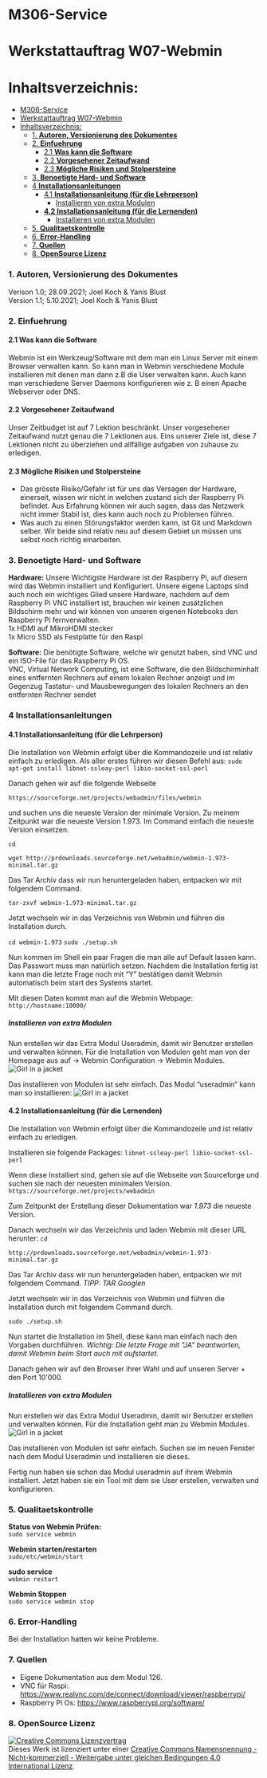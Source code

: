 # M306-Service
# Werkstattauftrag W07-Webmin

# Inhaltsverzeichnis:
- [M306-Service](#m306-service)
- [Werkstattauftrag W07-Webmin](#werkstattauftrag-w07-webmin)
- [Inhaltsverzeichnis:](#inhaltsverzeichnis)
    - [1. **Autoren, Versionierung des Dokumentes**](#1-autoren-versionierung-des-dokumentes)
    - [2. **Einfuehrung**](#2-einfuehrung)
      - [2.1 **Was kann die Software**](#21-was-kann-die-software)
      - [2.2 **Vorgesehener Zeitaufwand**](#22-vorgesehener-zeitaufwand)
      - [2.3 **Mögliche Risiken und Stolpersteine**](#23-mögliche-risiken-und-stolpersteine)
    - [3. **Benoetigte Hard- und Software**](#3-benoetigte-hard--und-software)
    - [4 **Installationsanleitungen**](#4-installationsanleitungen)
      - [4.1 **Installationsanleitung (für die Lehrperson)**](#41-installationsanleitung-für-die-lehrperson)
        - [Installieren von extra Modulen](#installieren-von-extra-modulen)
      - [**4.2 Installationsanleitung (für die Lernenden)**](#42-installationsanleitung-für-die-lernenden)
        - [Installieren von extra Modulen](#installieren-von-extra-modulen-1)
    - [5. **Qualitaetskontrolle**](#5-qualitaetskontrolle)
    - [6. **Error-Handling**](#6-error-handling)
    - [7. **Quellen**](#7-quellen)
    - [8. **OpenSource Lizenz**](#8-opensource-lizenz)

### 1. **Autoren, Versionierung des Dokumentes**
Verison 1.0; 28.09.2021; Joel Koch & Yanis Blust
<br> Version 1.1; 5.10.2021; Joel Koch & Yanis Blust

### 2. **Einfuehrung**
#### 2.1 **Was kann die Software**
Webmin ist ein Werkzeug/Software mit dem man ein Linux Server mit einem Browser verwalten kann. So kann man in Webmin verschiedene Module installieren mit denen man dann z.B die User verwalten kann. Auch kann man verschiedene Server Daemons konfigurieren wie z. B einen Apache Webserver oder DNS.

#### 2.2 **Vorgesehener Zeitaufwand**
Unser Zeitbudget ist auf 7 Lektion beschränkt. Unser vorgesehener Zeitaufwand nutzt genau die 7 Lektionen aus. Eins unserer Ziele ist, diese 7 Lektionen nicht zu überziehen und allfällige aufgaben von zuhause zu erledigen.

#### 2.3 **Mögliche Risiken und Stolpersteine**
- Das grösste Risiko/Gefahr ist für uns das Versagen der Hardware, einerseit, wissen wir nicht in welchen zustand sich der Raspberry Pi befindet. Aus Erfahrung können wir auch sagen, dass das Netzwerk nicht immer Stabil ist, dies kann auch noch zu Problemen führen.
- Was auch zu einen Störungsfaktor werden kann, ist Git und Markdown selber. Wir beide sind relativ neu auf diesem Gebiet un müssen uns selbst noch richtig einarbeiten.


### 3. **Benoetigte Hard- und Software**
**Hardware:**
Unsere Wichtigste Hardware ist der Raspberry Pi, auf diesem wird das Webmin installiert und Konfiguriert. Unsere eigene Laptops sind auch noch ein wichtiges Glied unsere Hardware, nachdem auf dem Raspberry Pi VNC installiert ist, brauchen wir keinen zusätzlichen Bildschirm mehr und wir können von unseren eigenen Notebooks den Raspberry Pi fernverwalten.
<br> 1x HDMI auf MikroHDMI stecker
<br> 1x Micro SSD als Festplatte für den Raspi

**Software:**
Die benötigte Software, welche wir genutzt haben, sind VNC und ein ISO-File für das Raspberry Pi OS. 
    <br>VNC, Virtual Network Computing,  ist eine Software, die den Bildschirminhalt eines entfernten Rechners auf einem lokalen Rechner anzeigt und im Gegenzug Tastatur- und Mausbewegungen des lokalen Rechners an den entfernten Rechner sendet
        

### 4 **Installationsanleitungen**
#### 4.1 **Installationsanleitung (für die Lehrperson)**
Die Installation von Webmin erfolgt über die Kommandozeile und ist relativ einfach zu erledigen. Als aller erstes führen wir diesen Befehl aus:
````sudo apt-get install libnet-ssleay-perl libio-socket-ssl-perl````
 
Danach gehen wir auf die folgende Webseite

````https://sourceforge.net/projects/webadmin/files/webmin````

und suchen uns die neueste Version der minimale Version.
Zu meinem Zeitpunkt war die neueste Version 1.973. 
Im Command einfach die neueste Version einsetzen.

````cd````

````wget http://prdownloads.sourceforge.net/webadmin/webmin-1.973-minimal.tar.gz````
 
Das Tar Archiv dass wir nun heruntergeladen haben, entpacken wir mit folgendem Command.

````tar-zxvf webmin-1.973-minimal.tar.gz````

Jetzt wechseln wir in das Verzeichnis von Webmin und führen die Installation durch.

````cd webmin-1.973````
````sudo ./setup.sh````
 
Nun kommen im Shell ein paar Fragen die man alle auf Default lassen kann. Das Passwort muss man natürlich setzen. Nachdem die Installation fertig ist kann man die letzte Frage noch mit “Y” bestätigen damit Webmin automatisch beim start des Systems startet.
 
Mit diesen Daten kommt man auf die Webmin Webpage:
````http://hostname:10000/````

##### Installieren von extra Modulen
Nun erstellen wir das Extra Modul Useradmin, damit wir Benutzer erstellen und verwalten können. Für die Installation von Modulen geht man von der Homepage aus auf → Webmin Configuration → Webmin Modules.
<img src="webmin_modules.jpg" alt="Girl in a jacket">

Das installieren von Modulen ist sehr einfach. Das Modul “useradmin” kann man so installieren:
<img src="install.jpg" alt="Girl in a jacket">

#### **4.2 Installationsanleitung (für die Lernenden)**
Die Installation von Webmin erfolgt über die Kommandozeile und ist relativ einfach zu erledigen.

Installieren sie folgende Packages:
````libnet-ssleay-perl libio-socket-ssl-perl````
 
Wenn diese Installiert sind, gehen sie auf die Webseite von Sourceforge und suchen sie nach der neuesten minimalen Version.
````https://sourceforge.net/projects/webadmin````

Zum Zeitpunkt der Erstellung dieser Dokumentation war *1.973* die neueste Version.

Danach wechseln wir das Verzeichnis und laden Webmin mit dieser URL herunter:
````cd````

````http://prdownloads.sourceforge.net/webadmin/webmin-1.973-minimal.tar.gz````
 
Das Tar Archiv dass wir nun heruntergeladen haben, entpacken wir mit folgendem Command. *TIPP: TAR Googlen*

Jetzt wechseln wir in das Verzeichnis von Webmin und führen die Installation durch mit folgendem Command durch.

````sudo ./setup.sh````
 
Nun startet die Installation im Shell, diese kann man einfach nach den Vorgaben durchführen. 
*Wichtig: Die letzte Frage mit "JA" beantworten, damit Webmin beim Start auch mit aufstartet.*
 
Danach gehen wir auf den Browser ihrer Wahl und auf unseren Server + den Port 10'000.

##### Installieren von extra Modulen
Nun erstellen wir das Extra Modul Useradmin, damit wir Benutzer erstellen und verwalten können. Für die Installation geht man zu Webmin Modules.
<img src="webmin_modules.jpg" alt="Girl in a jacket">

Das installieren von Modulen ist sehr einfach.
Suchen sie im neuen Fenster nach dem Modul Useradmin und installieren sie dieses.

Fertig nun haben sie schon das Modul useradmin auf ihrem Webmin installiert. Jetzt haben sie ein Tool mit dem sie User erstellen, verwalten und konfigurieren.

### 5. **Qualitaetskontrolle**
**Status von Webmin Prüfen:**
<br> ````sudo service webmin````

**Webmin starten/restarten**
<br> ````sudo/etc/webmin/start````

**sudo service**
<br> ````webmin restart````

**Webmin Stoppen**
<br> ````sudo service webmin stop````

### 6. **Error-Handling**
Bei der Installation hatten wir keine Probleme.

### 7. **Quellen**
- Eigene Dokumentation aus dem Modul 126.
- VNC für Raspi: https://www.realvnc.com/de/connect/download/viewer/raspberrypi/
- Raspberry Pi Os: https://www.raspberrypi.org/software/ 

### 8. **OpenSource Lizenz**
<a rel="license" href="http://creativecommons.org/licenses/by-nc-sa/4.0/"><img alt="Creative Commons Lizenzvertrag" style="border-width:0" src="https://i.creativecommons.org/l/by-nc-sa/4.0/88x31.png" /></a><br />Dieses Werk ist lizenziert unter einer <a rel="license" href="http://creativecommons.org/licenses/by-nc-sa/4.0/">Creative Commons Namensnennung - Nicht-kommerziell - Weitergabe unter gleichen Bedingungen 4.0 International Lizenz</a>.
